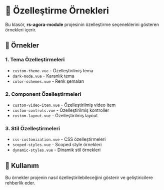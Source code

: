 # 🎨 **Özelleştirme Örnekleri**

Bu klasör, **rs-agora-module** projesinin özelleştirme seçeneklerini gösteren örnekleri içerir.

## 🎯 **Örnekler**

### **1. Tema Özelleştirmeleri**
- `custom-theme.vue` - Özelleştirilmiş tema
- `dark-mode.vue` - Karanlık tema
- `color-schemes.vue` - Renk şemaları

### **2. Component Özelleştirmeleri**
- `custom-video-item.vue` - Özelleştirilmiş video item
- `custom-controls.vue` - Özelleştirilmiş kontroller
- `custom-layout.vue` - Özelleştirilmiş layout

### **3. Stil Özelleştirmeleri**
- `css-customization.vue` - CSS özelleştirmeleri
- `scoped-styles.vue` - Scoped style örnekleri
- `dynamic-styles.vue` - Dinamik stil örnekleri

## 🚀 **Kullanım**

Bu örnekler projenin nasıl özelleştirilebileceğini gösterir ve geliştiricilere rehberlik eder.
